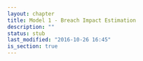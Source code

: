 ```yaml
---
layout: chapter
title: Model 1 - Breach Impact Estimation
description: ""
status: stub
last_modified: "2016-10-26 16:45"
is_section: true
---
```

